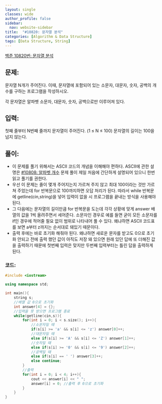 ```yaml
---
layout: single
classes: wide
author_profile: false
sidebar:
  nav: website-sidebar
title:  "#10820: 문자열 분석"
categories: [Algorithm & Data Structure]
tags: [Data Structure, String]
---
```


[백준 10820번: 문자열 분석](https://www.acmicpc.net/problem/10820)

## 문제:

문자열 N개가 주어진다. 이때, 문자열에 포함되어 있는 소문자, 대문자, 숫자, 공백의 개수를 구하는 프로그램을 작성하시오.

각 문자열은 알파벳 소문자, 대문자, 숫자, 공백으로만 이루어져 있다.

## 입력:

첫째 줄부터 N번째 줄까지 문자열이 주어진다. (1 ≤ N ≤ 100) 문자열의 길이는 100을 넘지 않는다.

## 풀이:

- 이 문제를 풀기 위해서는 ASCII 코드의 개념을 이해해야 편하다. ASCII에 관한 설명은 [#10808: 알파벳 개수](/algorithm%20&%20data%20structure/10808-알파벳-개수/) 문제 풀이 제일 처음에 간단하게 설명되어 있으니 한번 읽고 풀기를 권한다.
- 우선 이 문제는 줄이 몇개 주어지는지 가르쳐 주지 않고 최대 100이라는 것만 가르쳐 주었는데 for 반복문으로 100까지하면 오답 처리가 된다. 따라서 while 반복문에 getline(cin,string)을 넣어 입력이 없을 시 프로그램을 끝내는 방식을 사용해야 된다.
- 그 다음에는 문자열의 길이만큼 for 반복문을 도는데 각각 상황에 맞게 answer 배열의 값을 1씩 올려주면서 세어준다. 소문자인 경우로 예를 들면 굳이 모든 소문자를 if인 경우에 적어줄 필요 없이 범위로 나타내어 풀 수 있다. 왜냐하면 ASCII 코드표를 보면 a부터 z까지는 순서대로 돼있기 때문이다.
- 출력 후에는 바로 초기화 해줘야 된다. 왜냐하면 새로운 문자를 받고도 0으로 초기화 안되고 전에 출력 했던 값이 아직도 저장 돼 있으면 원래 있던 답에 또 더해진 값을 출력하기 때문에 첫번째 입력은 맞지만 두번째 입력부터는 틀린 답을 출력하게 된다.

### 코드:

```cpp
#include <iostream>

using namespace std;

int main(){
	string s;
	//배열 값 0으로 초기화 
	int answer[4] = {};
	//입력을 못 받으면 프로그램 종료 
	while(getline(cin,s)){
		for(int i = 0; i < s.size(); i++){
			//소문자일 때 
			if(s[i] >= 'a' && s[i] <= 'z') answer[0]++;
			//대문자일 때 
			else if(s[i] >= 'A' && s[i] <= 'Z') answer[1]++;
			//숫자일 때 
			else if(s[i] >= '0' && s[i] <= '9') answer[2]++;
			//공백일 때 
			else if(s[i] == ' ') answer[3]++;
			else continue;
		}
		//출력 
		for(int i = 0; i < 4; i++){
			cout << answer[i] << " ";
			answer[i] = 0; //출력 후 0으로 초기화 
		}
	}
}
```
